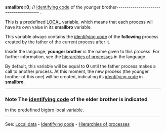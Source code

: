 **smallbro=0;** // [Identifying code](_identifying_codes_of_processesdot.md) of the younger brother---------------------------------------
.

This is a predefined [LOCAL](declaration_of_local_datadot.md) variable, which means that each process will have its own value in its **smallbro** variable.

This variable always contains the [identifying code](_identifying_codes_of_processesdot.md) of the **following** process  created by the father of the current process after it.

Inside the language, **younger brother** is the name given to this process. For further information, see the [hierarchies of processes](hierarchies_of_processesdot.md) in the language.

By default, this variable will be equal to **0** until the father process makes a call to another process. At this moment, the new process (the younger brother of this one) will be created, indicating its [identifying code](_identifying_codes_of_processesdot.md) in **smallbro**.

---------------------------------------


### Note The [identifying code](_identifying_codes_of_processesdot.md) of the **elder brother** is indicated
in the predefined [bigbro](local_bigbro.md) local variable.

---------------------------------------
See: [Local data](predefined_local_data.md) - [Identifying code](_identifying_codes_of_processesdot.md) - [Hierarchies of processes](hierarchies_of_processesdot.md)

